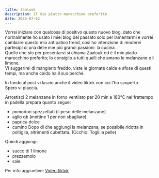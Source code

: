 ```yaml
---
title: Zaalouk
description: Il mio piatto marocchino preferito
date: 2025-07-02
---
```


Vorrei iniziare con qualcosa di positivo questo nuovo blog, dato che normalmente ho usato i miei blog del passato solo per lamentarmi e vorrei cambiare questo mio antipatico trend, così ho intenzione di rendervi partecipi di una delle mie più grandi passioni: la cucina.  
Quello che sto per presentarvi si chiama Zaalouk ed è il mio piatto marocchino preferito; lo consiglio a tutti quelli che amano le melanzane e il limone.  
Vi suggerirei di mangiarlo freddo, viste le giornate calde e afose di questi tempi, ma anche caldo ha il suo perché.

In fondo al post vi lascio anche il video tiktok con cui l'ho scoperto.  
Spero vi piaccia.

Arrostisci 2 melanzane in forno ventilato per 20 min a 180°C nel frattempo in padella prepara quanto segue:
- pomodori spezzettati (il peso delle melanzane)
- aglio qb (mettine 1 per non sbagliare)
- paprica dolce
- cumino
Dopo di che aggiungi la melanzana, se possibile ridotta in poltiglia, altrimenti cubettata. (Occhio! Togli la pelle)

Quindi aggiungi:
- succo di 1 limone
- prezzemolo
- sale

Per info aggiuntive:
[Video tiktok](https://www.tiktok.com/@littleveganwitch/video/7238918600428375323)
